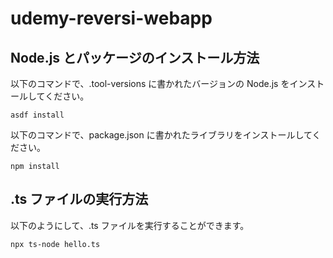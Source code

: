 # udemy-reversi-webapp

## Node.js とパッケージのインストール方法

以下のコマンドで、.tool-versions に書かれたバージョンの Node.js をインストールしてください。

```console
asdf install
```

以下のコマンドで、package.json に書かれたライブラリをインストールしてください。

```console
npm install
```

## .ts ファイルの実行方法

以下のようにして、.ts ファイルを実行することができます。

```console
npx ts-node hello.ts
```
